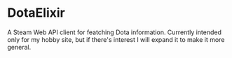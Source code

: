 DotaElixir
==========

A Steam Web API client for featching Dota information. Currently intended only for my hobby site, but if there's interest I will expand it to make it more general.
